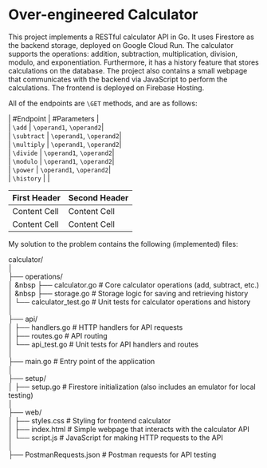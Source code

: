 # Over-engineered Calculator


This project implements a RESTful calculator API in Go. It uses Firestore as the backend storage, deployed on Google Cloud Run. 
The calculator supports the operations: addition, subtraction, multiplication, division, modulo, and exponentiation. Furthermore, it has a history feature that stores calculations on the database.
The project also contains a small webpage that communicates with the backend via JavaScript to perform the calculations. The frontend is deployed on Firebase Hosting. 

All of the endpoints are `\GET` methods, and are as follows:

| #Endpoint   | #Parameters             |  
| `\add`      | `\operand1`, `\operand2`|  
| `\subtract` | `\operand1`, `\operand2`|  
| `\multiply` | `\operand1`, `\operand2`|  
| `\divide`   | `\operand1`, `\operand2`|  
| `\modulo`   | `\operand1`, `\operand2`|  
| `\power`    | `\operand1`, `\operand2`|  
| `\history`  |                         |  


| First Header  | Second Header |
| ------------- | ------------- |
| Content Cell  | Content Cell  |
| Content Cell  | Content Cell  |

My solution to the problem contains the following (implemented) files:


calculator/  
│  
├── operations/  
│ &nbsp ├── calculator.go              # Core calculator operations (add, subtract, etc.)  
│ &nbsp ├── storage.go                 # Storage logic for saving and retrieving history  
│   └── calculator_test.go           # Unit tests for calculator operations and history  
│  
├── api/  
│   ├── handlers.go                # HTTP handlers for API requests   
│   ├── routes.go                  # API routing  
│   └── api_test.go                # Unit tests for API handlers and routes  
│  
├── main.go                        # Entry point of the application  
│  
├── setup/  
│   ├── setup.go                   # Firestore initialization (also includes an emulator for local testing)  
│  
├── web/                             
│   ├── styles.css                 # Styling for frontend calculator  
│   ├── index.html                 # Simple webpage that interacts with the calculator API  
│   └── script.js                  # JavaScript for making HTTP requests to the API  
│  
├── PostmanRequests.json           # Postman requests for API testing  
